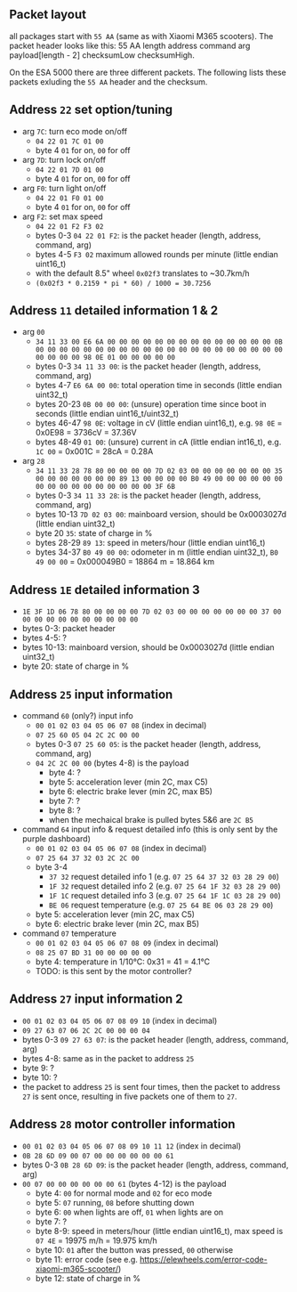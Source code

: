 ## Packet layout
all packages start with `55 AA` (same as with Xiaomi M365 scooters).
The packet header looks like this:
55 AA length address command arg payload[length - 2] checksumLow checksumHigh.

On the ESA 5000 there are three different packets. The following lists these
packets exluding the `55 AA` header and the checksum.

## Address `22` set option/tuning
- arg `7C`: turn eco mode on/off
    - `04 22 01 7C 01 00`
    - byte 4 `01` for on, `00` for off
- arg `7D`: turn lock on/off
    - `04 22 01 7D 01 00`
    - byte 4 `01` for on, `00` for off
- arg `F0`: turn light on/off
    - `04 22 01 F0 01 00`
    - byte 4 `01` for on, `00` for off
- arg `F2`: set max speed
    - `04 22 01 F2 F3 02`
    - bytes 0-3 `04 22 01 F2`: is the packet header (length, address, command, arg)
    - bytes 4-5 `F3 02` maximum allowed rounds per minute (little endian uint16_t)
    - with the default 8.5" wheel `0x02f3` translates to ~30.7km/h
    - `(0x02f3 * 0.2159 * pi * 60) / 1000 = 30.7256`

## Address `11` detailed information 1 & 2
- arg `00`
    - `34 11 33 00 E6 6A 00 00 00 00 00 00 00 00 00 00 00 00 00 00 0B 00 00 00 00 00 00 00 00 00 00 00 00 00 00 00 00 00 00 00 00 00 00 00 00 00 98 0E 01 00 00 00 00 00`
    - bytes 0-3 `34 11 33 00`: is the packet header (length, address, command, arg)
    - bytes 4-7 `E6 6A 00 00`: total operation time in seconds (little endian uint32_t)
    - bytes 20-23 `0B 00 00 00`: (unsure) operation time since boot in seconds (little endian uint16_t/uint32_t)
    - bytes 46-47 `98 0E`: voltage in cV (little endian uint16_t), e.g. `98 0E` = 0x0E98 = 3736cV = 37.36V
    - bytes 48-49 `01 00`: (unsure) current in cA (little endian int16_t), e.g. `1C 00` = 0x001C = 28cA = 0.28A
- arg `28`
    - `34 11 33 28 78 80 00 00 00 00 7D 02 03 00 00 00 00 00 00 00 35 00 00 00 00 00 00 00 89 13 00 00 00 00 B0 49 00 00 00 00 00 00 00 00 00 00 00 00 00 00 00 00 3F 6B`
    - bytes 0-3 `34 11 33 28`: is the packet header (length, address, command, arg)
    - bytes 10-13 `7D 02 03 00`: mainboard version, should be 0x0003027d (little endian uint32_t)
    - byte 20 `35`: state of charge in %
    - bytes 28-29 `89 13`: speed in meters/hour (little endian uint16_t)
    - bytes 34-37 `B0 49 00 00`: odometer in m (little endian uint32_t), `B0 49 00 00` = 0x000049B0 = 18864 m = 18.864 km

## Address `1E` detailed information 3
- `1E 3F 1D 06 78 80 00 00 00 00 7D 02 03 00 00 00 00 00 00 00 37 00 00 00 00 00 00 00 00 00 00 00`
- bytes 0-3: packet header
- bytes 4-5: ?
- bytes 10-13: mainboard version, should be 0x0003027d (little endian uint32_t)
- byte 20: state of charge in %

## Address `25` input information
- command `60` (only?) input info
    - `00 01 02 03 04 05 06 07 08` (index in decimal)
    - `07 25 60 05 04 2C 2C 00 00`
    - bytes 0-3 `07 25 60 05`: is the packet header (length, address, command, arg)
    - `04 2C 2C 00 00` (bytes 4-8) is the payload
        - byte 4: ?
        - byte 5: acceleration lever (min 2C, max C5)
        - byte 6: electric brake lever (min 2C, max B5)
        - byte 7: ?
        - byte 8: ?
        - when the mechaical brake is pulled bytes 5&6 are `2C B5`
- command `64` input info & request detailed info (this is only sent by the purple dashboard)
    - `00 01 02 03 04 05 06 07 08` (index in decimal)
    - `07 25 64 37 32 03 2C 2C 00`
    - byte 3-4
        - `37 32` request detailed info 1 (e.g. `07 25 64 37 32 03 28 29 00`)
        - `1F 32` request detailed info 2 (e.g. `07 25 64 1F 32 03 28 29 00`)
        - `1F 1C` request detailed info 3 (e.g. `07 25 64 1F 1C 03 28 29 00`)
        - `BE 06` request temperature     (e.g. `07 25 64 BE 06 03 28 29 00`)
    - byte 5: acceleration lever (min 2C, max C5)
    - byte 6: electric brake lever (min 2C, max B5)
- command `07` temperature
    - `00 01 02 03 04 05 06 07 08 09` (index in decimal)
    - `08 25 07 BD 31 00 00 00 00 00`
    - byte 4: temperature in 1/10°C: 0x31 = 41 = 4.1°C
    - TODO: is this sent by the motor controller?

## Address `27` input information 2
- `00 01 02 03 04 05 06 07 08 09 10` (index in decimal)
- `09 27 63 07 06 2C 2C 00 00 00 04`
- bytes 0-3 `09 27 63 07`: is the packet header (length, address, command, arg)
- bytes 4-8: same as in the packet to address `25`
- byte 9: ?
- byte 10: ?
- the packet to address `25` is sent four times, then the packet to address `27`
is sent once, resulting in five packets one of them to `27`.

## Address `28` motor controller information
- `00 01 02 03 04 05 06 07 08 09 10 11 12` (index in decimal)
- `0B 28 6D 09 00 07 00 00 00 00 00 00 61`
- bytes 0-3 `0B 28 6D 09`: is the packet header (length, address, command, arg)
- `00 07 00 00 00 00 00 00 61` (bytes 4-12) is the payload
  - byte 4: `00` for normal mode and `02` for eco mode
  - byte 5: `07` running, `08` before shutting down
  - byte 6: `00` when lights are off, `01` when lights are on
  - byte 7: ?
  - byte 8-9: speed in meters/hour (little endian uint16_t), max speed is `07 4E` = 19975 m/h = 19.975 km/h
  - byte 10: `01` after the button was pressed, `00` otherwise
  - byte 11: error code (see e.g. https://elewheels.com/error-code-xiaomi-m365-scooter/)
  - byte 12: state of charge in %